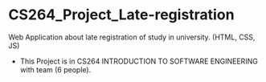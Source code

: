 # CS264_Project_Late-registration

Web Application about late registration of study in university. (HTML, CSS, JS)

- This Project is in CS264 INTRODUCTION TO SOFTWARE ENGINEERING with team (6 people).
